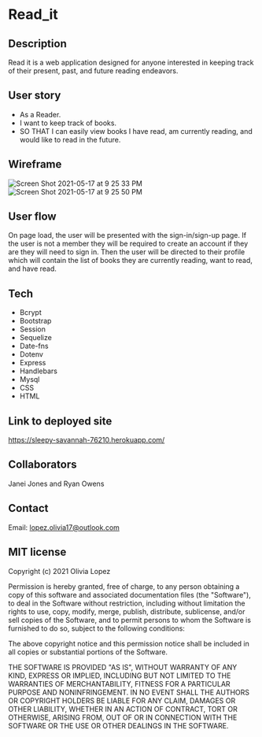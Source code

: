 # Read_it

## Description
Read it is a web application designed for anyone interested in keeping track of their present, past, and future reading endeavors. 

## User story 
- As a Reader. 
- I want to keep track of books. 
- SO THAT I can easily view books I have read, am currently reading, and would like to read in the future. 

## Wireframe 
![Screen Shot 2021-05-17 at 9 25 33 PM](https://user-images.githubusercontent.com/73543476/118580968-6e44b880-b756-11eb-95d5-dcd48f8b9978.png)
![Screen Shot 2021-05-17 at 9 25 50 PM](https://user-images.githubusercontent.com/73543476/118580984-77358a00-b756-11eb-88db-86990e1b3e53.png)

## User flow 
On page load, the user will be presented with the sign-in/sign-up page. 
If the user is not a member they will be required to create an account if they are they will need to sign in. 
Then the user will be directed to their profile which will contain the list of books they are currently reading, want to read, and have read. 

## Tech 
- Bcrypt
- Bootstrap
- Session
- Sequelize
- Date-fns
- Dotenv
- Express
- Handlebars
- Mysql 
- CSS 
- HTML 

## Link to deployed site
https://sleepy-savannah-76210.herokuapp.com/

## Collaborators 
Janei Jones and Ryan Owens

## Contact 
Email: lopez.olivia17@outlook.com

## MIT license
Copyright (c) 2021 Olivia Lopez

Permission is hereby granted, free of charge, to any person obtaining a copy
of this software and associated documentation files (the "Software"), to deal
in the Software without restriction, including without limitation the rights
to use, copy, modify, merge, publish, distribute, sublicense, and/or sell
copies of the Software, and to permit persons to whom the Software is
furnished to do so, subject to the following conditions:

The above copyright notice and this permission notice shall be included in all
copies or substantial portions of the Software.

THE SOFTWARE IS PROVIDED "AS IS", WITHOUT WARRANTY OF ANY KIND, EXPRESS OR
IMPLIED, INCLUDING BUT NOT LIMITED TO THE WARRANTIES OF MERCHANTABILITY,
FITNESS FOR A PARTICULAR PURPOSE AND NONINFRINGEMENT. IN NO EVENT SHALL THE
AUTHORS OR COPYRIGHT HOLDERS BE LIABLE FOR ANY CLAIM, DAMAGES OR OTHER
LIABILITY, WHETHER IN AN ACTION OF CONTRACT, TORT OR OTHERWISE, ARISING FROM,
OUT OF OR IN CONNECTION WITH THE SOFTWARE OR THE USE OR OTHER DEALINGS IN THE
SOFTWARE.

